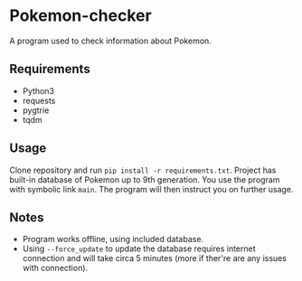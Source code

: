# Pokemon-checker
A program used to check information about Pokemon.

## Requirements
- Python3
- requests
- pygtrie
- tqdm

## Usage
Clone repository and run `pip install -r requirements.txt`. Project has built-in database of Pokemon up to 9th generation. You use the program with symbolic link `main`. The program will then instruct you on further usage.

## Notes
- Program works offline, using included database.
- Using `--force_update` to update the database requires internet connection and will take circa 5 minutes (more if ther're are any issues with connection).